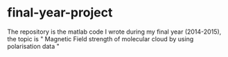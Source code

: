 # final-year-project
The repository is the matlab code I wrote during my final year (2014-2015), the topic is " Magnetic Field strength of  molecular cloud by using polarisation data "
